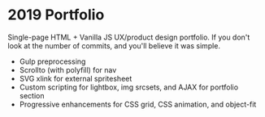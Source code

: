 # 2019 Portfolio
Single-page HTML + Vanilla JS UX/product design portfolio. If you don't look at the number of commits, and you'll believe it was simple.

- Gulp preprocessing
- Scrollto (with polyfill) for nav
- SVG xlink for external spritesheet 
- Custom scripting for lightbox, img srcsets, and AJAX for portfolio section
- Progressive enhancements for CSS grid, CSS animation, and object-fit
